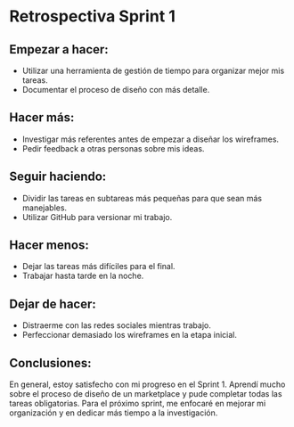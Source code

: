 # Retrospectiva Sprint 1

## Empezar a hacer:

*   Utilizar una herramienta de gestión de tiempo para organizar mejor mis tareas.
*   Documentar el proceso de diseño con más detalle.

## Hacer más:

*   Investigar más referentes antes de empezar a diseñar los wireframes.
*   Pedir feedback a otras personas sobre mis ideas.

## Seguir haciendo:

*   Dividir las tareas en subtareas más pequeñas para que sean más manejables.
*   Utilizar GitHub para versionar mi trabajo.

## Hacer menos:

*   Dejar las tareas más difíciles para el final.
*   Trabajar hasta tarde en la noche.

## Dejar de hacer:

*   Distraerme con las redes sociales mientras trabajo.
*   Perfeccionar demasiado los wireframes en la etapa inicial.

## Conclusiones:

En general,  estoy satisfecho con mi progreso en el Sprint 1.  Aprendí mucho sobre el proceso de diseño de un marketplace 
y pude completar todas las tareas obligatorias.  Para el próximo sprint,  me enfocaré en mejorar mi organización y en dedicar
más tiempo a la investigación.
